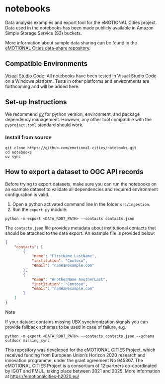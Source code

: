 # notebooks

Data analysis examples and export tool for the eMOTIONAL Cities project. Data used in the notebooks has been made publicly available in Amazon Simple Storage Service (S3) buckets.

More information about sample data sharing can be found in the [eMOTIONAL Cities data-share repository](https://github.com/emotional-cities/data-share).

## Compatible Environments

[Visual Studio Code](https://code.visualstudio.com/): All notebooks have been tested in Visual Studio Code on a Windows platform. Tests in other platforms and environments are forthcoming and will be added here.

## Set-up Instructions

We recommend [uv](https://docs.astral.sh/uv/) for python version, environment, and package dependency management. However, any other tool compatible with the `pyproject.toml` standard should work.

### Install from source

```
git clone https://github.com/emotional-cities/notebooks.git
cd notebooks
uv sync
```

## How to export a dataset to OGC API records

Before trying to export datasets, make sure you can run the notebooks on an example dataset to validate all dependencies and required environment configuration is valid.

1. Open a python activated command line in the folder `src/ingestion`.
2. Run the `export.py` module:

```
python -m export <DATA_ROOT_PATH> --contacts contacts.json
```

The `contacts.json` file provides metadata about institutional contacts that should be attached to the data export. An example file is provided below:

```json
{
    "contacts": [
        {
            "name": "FirstName LastName",
            "institution": "Contoso",
            "email": "name1@example.com"
        },
        {
            "name": "AnotherName AnotherLast",
            "institution": "Contoso",
            "email": "name2@example.com"
        }
    ]
}
```

> [!NOTE]
> If your dataset contains missing UBX synchronization signals you can provide fallback schemas to be used in case of failure, e.g.
> ```
> python -m export <DATA_ROOT_PATH> --contacts contacts.json --schema outdoor missing_sync
> ```

This repository was developed for the eMOTIONAL CITIES Project, which received funding from European Union’s Horizon 2020 research and innovation programme, under the grant agreement No 945307. The eMOTIONAL CITIES Project is a consortium of 12 partners co-coordinated by IGOT and FMUL, taking place between 2021 and 2025. More information at https://emotionalcities-h2020.eu/